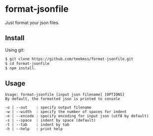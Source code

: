 # format-jsonfile
Just format your json files.

## Install
Using git:

```bash
$ git clone https://github.com/tmokmss/format-jsonfile.git
$ cd format-jsonfile
$ npm install.
```

## Usage
```
Usage: format-jsonfile [input json filename] [OPTIONS]
By default, the formatted json is printed to console

-o | --out    : specify output filename
-w | --width  : specify the number of spaces for indent
-e | --encode : specify encoding for input json (utf8 by default)
-s | --space  : indent by space (default)
-t | --tab    : indent by tab
-h | --help   : print help
```